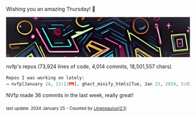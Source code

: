 Wishing you an amazing Thursday! 🎉

![banner](./assets/banner.jpg)

nvfp's repos (73,924 lines of code, 4,014 commits, 18,501,557 chars)

```python
Repos I was working on lately:
→ nvfp[January 24, 12:13PM], ghact_minify_htmls[Tue, Jan 23, 2024, 5:01AM], nvfp.github.io[Tue, Jan 23, 2024, 4:51AM]
```

NVfp made 36 commits in the last week, really great!

<sub>last update: 2024 January 25 - Counted by [Lineosaurus(2.1)](https://github.com/Lineosaurus/Lineosaurus)</sub>